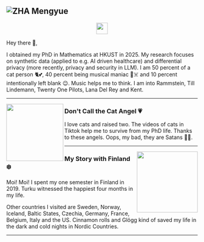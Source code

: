 ## ![ZHA Mengyue](https://github.com/Dolores2333/ZHA-Mengyue/blob/master/BlackBeachFullCroped.jpg)
<p align='center'>
<a href="https://www.instagram.com/zhamengyue/?hl=en"><img height="30" src="https://github.com/Dolores2333/ZHA-Mengyue/blob/master/instagram.png?raw=true"></a>
</p>
Hey there 👋,
</p>
I obtained my PhD in Mathematics at HKUST in 2025. My research focuses on synthetic data (applied to e.g. AI driven healthcare) and differential privacy (more recently, privacy and security in LLM). I am 50 percent of a cat person 🐈💕, 40 percent being musical maniac 🎼☠️ and 10 percent intentionally left blank 😉. Music helps me to think. I am into Rammstein, Till Lindemann, Twenty One Pilots, Lana Del Rey and Kent.  
 
  ---
 
 <p>
  <img width="150" align='left' src="https://github.com/Dolores2333/ZHA-Mengyue/blob/master/AGermanCat.jpg?raw=true">
</p>

### Don't Call the Cat Angel 💗

I love cats and raised two. The videos of cats in Tiktok help me to survive from my PhD life. Thanks to these angels. Oops, my bad, they are Satans 👼😈. 

 ---

<p>
  <a href="https://github.com/Dolores2333/ZHA-Mengyue/blob/master/HalseyPaint.jpg"><img width="160" align='right' src="https://github.com/Dolores2333/ZHA-Mengyue/blob/master/MeSittingOnIce.jpg?raw=true"></a>
</p>


### My Story with Finland ❄️
Moi! Moi! I spent my one semester in Finland in 2019. Turku witnessed the happiest four months in my life. 

Other countries I visited are Sweden, Norway, Iceland, Baltic States, Czechia, Germany, France, Belgium, Italy and the US. Cinnamon rolls and Glögg kind of saved my life in the dark and cold nights in Nordic Countries. 

 ---
